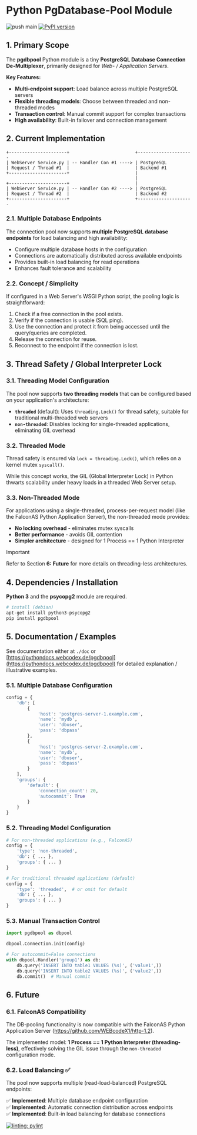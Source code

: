 # Python PgDatabase-Pool Module

![push main](https://github.com/clauspruefer/python-dbpool/actions/workflows/pylint.yaml/badge.svg)
[![PyPI version](https://badge.fury.io/py/pgdbpool.svg)](https://badge.fury.io/py/pgdbpool)

## 1. Primary Scope

The **pgdbpool** Python module is a tiny **PostgreSQL Database Connection De-Multiplexer**, primarily designed for *Web- / Application Servers*.

**Key Features:**
- **Multi-endpoint support**: Load balance across multiple PostgreSQL servers
- **Flexible threading models**: Choose between threaded and non-threaded modes
- **Transaction control**: Manual commit support for complex transactions
- **High availability**: Built-in failover and connection management

## 2. Current Implementation

```text
+----------------------+                         +---------------------
| WebServer Service.py | -- Handler Con #1 ----> | PostgreSQL
| Request / Thread #1  |                         | Backend #1
+----------------------+                         |
                                                 |
+----------------------+                         |
| WebServer Service.py | -- Handler Con #2 ----> | PostgreSQL
| Request / Thread #2  |                         | Backend #2
+----------------------+                         +---------------------
```

### 2.1. Multiple Database Endpoints

The connection pool now supports **multiple PostgreSQL database endpoints** for load balancing and high availability:

- Configure multiple database hosts in the configuration
- Connections are automatically distributed across available endpoints
- Provides built-in load balancing for read operations
- Enhances fault tolerance and scalability

### 2.2. Concept / Simplicity

If configured in a Web Server's WSGI Python script, the pooling logic is straightforward:

1. Check if a free connection in the pool exists.
2. Verify if the connection is usable (SQL ping).
3. Use the connection and protect it from being accessed until the query/queries are completed.
4. Release the connection for reuse.
5. Reconnect to the endpoint if the connection is lost.

## 3. Thread Safety / Global Interpreter Lock

### 3.1. Threading Model Configuration

The pool now supports **two threading models** that can be configured based on your application's architecture:

- **`threaded`** (default): Uses `threading.Lock()` for thread safety, suitable for traditional multi-threaded web servers
- **`non-threaded`**: Disables locking for single-threaded applications, eliminating GIL overhead

### 3.2. Threaded Mode

Thread safety is ensured via `lock = threading.Lock()`, which relies on a kernel mutex `syscall()`.

While this concept works, the GIL (Global Interpreter Lock) in Python thwarts scalability under heavy loads in a threaded Web Server setup.

### 3.3. Non-Threaded Mode

For applications using a single-threaded, process-per-request model (like the FalconAS Python Application Server), the non-threaded mode provides:

- **No locking overhead** - eliminates mutex syscalls
- **Better performance** - avoids GIL contention  
- **Simpler architecture** - designed for 1 Process == 1 Python Interpreter

>[!IMPORTANT]
> Refer to Section **6: Future** for more details on threading-less architectures.

## 4. Dependencies / Installation

**Python 3** and the **psycopg2** module are required.

```bash
# install (debian)
apt-get install python3-psycopg2
pip install pgdbpool
```

## 5. Documentation / Examples

See documentation either at `./doc` or [https://pythondocs.webcodex.de/pgdbpool](https://pythondocs.webcodex.de/pgdbpool)
for detailed explanation / illustrative examples.

### 5.1. Multiple Database Configuration

```python
config = {
    'db': [
        {
            'host': 'postgres-server-1.example.com',
            'name': 'mydb',
            'user': 'dbuser',
            'pass': 'dbpass'
        },
        {
            'host': 'postgres-server-2.example.com', 
            'name': 'mydb',
            'user': 'dbuser',
            'pass': 'dbpass'
        }
    ],
    'groups': {
        'default': {
            'connection_count': 20,
            'autocommit': True
        }
    }
}
```

### 5.2. Threading Model Configuration

```python
# For non-threaded applications (e.g., FalconAS)
config = {
    'type': 'non-threaded',
    'db': { ... },
    'groups': { ... }
}

# For traditional threaded applications (default)
config = {
    'type': 'threaded',  # or omit for default
    'db': { ... },
    'groups': { ... }
}
```

### 5.3. Manual Transaction Control

```python
import pgdbpool as dbpool

dbpool.Connection.init(config)

# For autocommit=False connections
with dbpool.Handler('group1') as db:
    db.query('INSERT INTO table1 VALUES (%s)', ('value1',))
    db.query('INSERT INTO table2 VALUES (%s)', ('value2',))
    db.commit()  # Manual commit
```

## 6. Future

### 6.1. FalconAS Compatibility

The DB-pooling functionality is now compatible with the FalconAS
Python Application Server (https://github.com/WEBcodeX1/http-1.2).

The implemented model: **1 Process == 1 Python Interpreter (threading-less)**,
effectively solving the GIL issue through the `non-threaded` configuration mode.

### 6.2. Load Balancing ✅

The pool now supports multiple (read-load-balanced) PostgreSQL endpoints:

✅ **Implemented**: Multiple database endpoint configuration  
✅ **Implemented**: Automatic connection distribution across endpoints  
✅ **Implemented**: Built-in load balancing for database connections

[![linting: pylint](https://img.shields.io/badge/linting-pylint-yellowgreen)](https://github.com/PyCQA/pylint)
